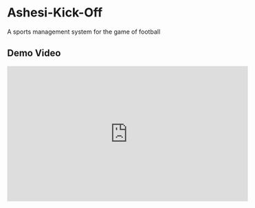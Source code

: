 # Ashesi-Kick-Off
A sports management system for the game of football


## Demo Video

<iframe width="560" height="315" src="https://www.youtube.com/embed/lTZdQ_vammc?autoplay=1&mute=1" 
frameborder="0" allow="autoplay; encrypted-media" allowfullscreen></iframe>


